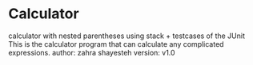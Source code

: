 # Calculator
 calculator with nested parentheses using stack + testcases of the JUnit
 This is the calculator program that can calculate any complicated expressions.
 author: zahra shayesteh
 version: v1.0
